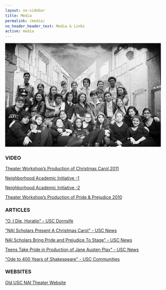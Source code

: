 ```yaml
---
layout: no-sidebar
title: Media
permalink: /media/
no_header_header_text: Media & Links
active: media
---
```


<a href="#" class="image featured"><img src="../images/twelfth.jpg" alt="" /></a>

<h3>VIDEO</h3>
<a href="http://youtu.be/RgkY1AKPTIE?hd=1" target="_blank">Theater Workshop’s Production of Christmas Carol 2011</a>
 
<a href="http://www.youtube.com/watch?v=dQElPvyOW7Qd" target="_blank">Neighborhood Academic Initiative -1</a>
​
<br>

<a href="http://www.youtube.com/watch?v=QXV6u8xgwbs" target="_blank">Neighborhood Academic Initiative -2</a>
 
<a href="http://www.youtube.com/watch?v=vR0eyIBNvVs" target="_blank">Theater Workshop’s Production of Pride & Prejudice 2010</a>

 
<h3>ARTICLES</h3>
<a href="http://dornsife.usc.edu/news/stories/1558/o-i-die-horatio/" target="_blank">"O, I Die, Horatio" - USC Dornsife</a>​

<a href="http://uscnews.usc.edu/arts/nai_scholars_present_a_christmas_carol.html" target="_blank">"NAI Scholars Present A Christmas Carol" - USC News</a>​

<a href="http://uscnews.usc.edu/arts/nai_scholars_bring_pride_and_prejudice_to_stage.html" target="_blank">NAI Scholars Bring Pride and Prejudice To Stage" - USC News</a>​

<a href="http://news.usc.edu/74643/teens-take-pride-in-production-of-jane-austen-play/" target="_blank">Teens Take Pride in Production of Jane Austen Play" - USC News</a>
​
<br>

<a href="https://communities.usc.edu/ode-to-400-years-of-shakespeare/" target="_blank">"Ode to 400 Years of Shakespeare" - USC Communities</a> 
 
<h3>WEBSITES</h3>
<a href="http://uscnai.wix.com/webs" target="_blank">Old USC NAI Theater Website</a>
